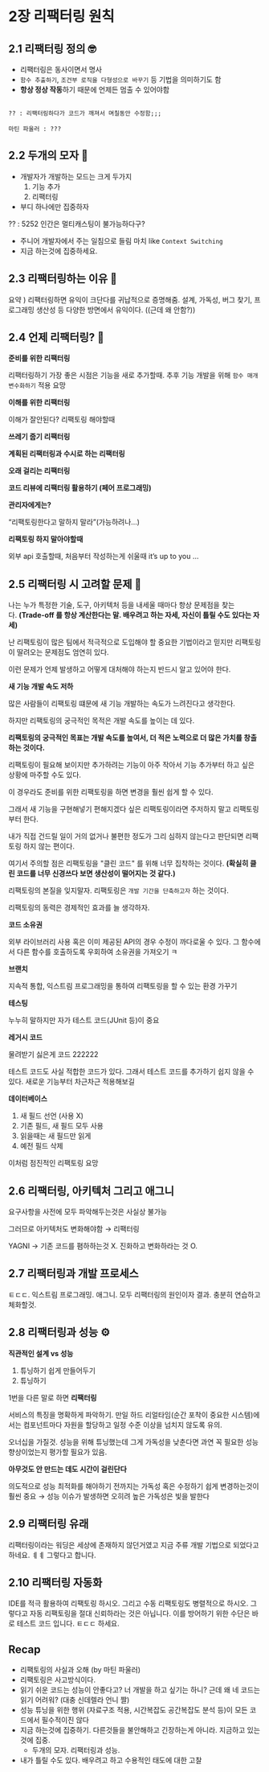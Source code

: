 # 2장 리팩터링 원칙

## 2.1 리팩터링 정의 🤓

- 리팩터링은 동사이면서 명사
- `함수 추출하기`, `조건부 로직을 다형성으로 바꾸기` 등 기법을 의미하기도 함
- **항상 정상 작동**하기 때문에 언제든 멈출 수 있어야함

```text

?? : 리팩터링하다가 코드가 깨져서 며칠동안 수정함;;;

마틴 파울러 : ???

```

## 2.2 두개의 모자 🎩

- 개발자가 개발하는 모드는 크게 두가지
    1. 기능 추가
    2. 리팩터링
- 부디 하나에만 집중하자

?? : 5252 인간은 멀티캐스팅이 불가능하다구?

- 주니어 개발자에서 주는 일침으로 들림 마치 like `Context Switching`
- 지금 하는것에 집중하세요.

## 2.3 리팩터링하는 이유 🦷

요약 ) 리팩터링하면 유익이 크단다를 귀납적으로 증명해줌. 설계, 가독성, 버그 찾기, 프로그래밍 생산성 등 다양한 방면에서 유익이다. ((근데 왜 안함?))

## 2.4 언제 리팩터링? 🧐

**준비를 위한 리팩터링**

리팩터링하기 가장 좋은 시점은 기능을 새로 추가할때. 추후 기능 개발을 위해 `함수 매개변수화하기` 적용 요망

**이해를 위한 리팩터링**

이해가 잘안된다? 리팩토링 해야할때

**쓰레기 줍기 리팩터링**

**계획된 리팩터링과 수시로 하는 리팩터링**

**오래 걸리는 리팩터링**

**코드 리뷰에 리팩터링 활용하기 (페어 프로그래밍)**

**관리자에게는?**

“리팩토링한다고 말하지 말라”(가능하려나…)

**리팩토링 하지 말아야할때**

외부 api 호출할때, 처음부터 작성하는게 쉬울때 it’s up to you …

## 2.5 리팩터링 시 고려할 문제 👿

나는 누가 특정한 기술, 도구, 아키텍처 등을 내세울 때마다 항상 문제점을 찾는다. **(Trade-off 를 항상 계산한다는 말. 배우려고 하는 자세, 자신이 틀릴 수도 있다는 자세)**

난 리팩토링이 많은 팀에서 적극적으로 도입해야 할 중요한 기법이라고 믿지만 리팩토링이 딸려오는 문제점도 엄연히 있다.

이런 문제가 언제 발생하고 어떻게 대처해야 하는지 반드시 알고 있어야 한다.

**새 기능 개발 속도 저하**

많은 사람들이 리팩토링 떄문에 새 기능 개발하는 속도가 느려진다고 생각한다.

하지만 리팩토링의 궁극적인 목적은 개발 속도를 높이는 데 있다.

**리팩토링의 궁극적인 목표는 개발 속도를 높여서, 더 적은 노력으로 더 많은 가치를 창출하는 것이다.**

리팩토링이 필요해 보이지만 추가하려는 기능이 아주 작아서 기능 추가부터 하고 싶은 상황에 마주할 수도 있다.

이 경우라도 준비를 위한 리팩토링을 하면 변경을 훨씬 쉽게 할 수 있다.

그래서 새 기능을 구현해넣기 편해지겠다 싶은 리팩토링이라면 주저하지 말고 리팩토링부터 한다.

내가 직접 건드릴 일이 거의 없거나 불편한 정도가 그리 심하지 않는다고 판단되면 리팩토링 하지 않는 편이다.

여기서 주의할 점은 리팩토링을 "클린 코드" 를 위해 너무 집착하는 것이다. **(확실히 클린 코드를 너무 신경쓰다 보면 생산성이 떨어지는 것 같다.)**

리팩토링의 본질을 잊지말자. 리팩토링은 `개발 기간을 단축하고자` 하는 것이다.

리팩토링의 동력은 경제적인 효과를 늘 생각하자.

**코드 소유권**

외부 라이브러리 사용 혹은 이미 제공된 API의 경우 수정이 까다로울 수 있다. 그 함수에서 다른 함수를 호출하도록 우회하여 소유권을 가져오기 ㅋ

**브랜치**

지속적 통합, 익스트림 프로그래밍을 통하여 리팩토링을 할 수 있는 환경 가꾸기

**테스팅**

누누히 말하지만 자가 테스트 코드(JUnit 등)이 중요

**레거시 코드**

물려받기 싫은게 코드 222222

테스트 코드도 사실 적합한 코드가 있다. 그래서 테스트 코드를 추가하기 쉽지 않을 수 있다. 새로운 기능부터 차근차근 적용해보길

**데이터베이스**

1. 새 필드 선언 (사용 X)
2. 기존 필드, 새 필드 모두 사용
3. 읽을때는 새 필드만 읽게
4. 예전 필드 삭제

이처럼 점진적인 리팩토링 요망

## 2.6 리팩터링, 아키텍처 그리고 애그니

요구사항을 사전에 모두 파악해두는것은 사실상 불가능

그러므로 아키텍처도 변화해야함 → 리팩터링

YAGNI → 기존 코드를 폄하하는것 X. 진화하고 변화하라는 것 O.

## 2.7 리팩터링과 개발 프로세스

ㅌㄷㄷ. 익스트림 프로그래밍. 애그니. 모두 리팩터링의 원인이자 결과. 충분히 연습하고 체화할것.

## 2.8 리팩터링과 성능 **⚙️**

**직관적인 설계 vs 성능**

1. 튜닝하기 쉽게 만들어두기
2. 튜닝하기

1번을 다른 말로 하면 **리팩터링**

서비스의 특징을 명확하게 파악하기. 만일 하드 리얼타임(순간 포착이 중요한 시스템)에서는 컴포넌트마다 자원을 할당하고 일정 수준 이상을 넘치지 않도록 유의.

오너십을 가질것. 성능을 위해 튜닝했는데 그게 가독성을 낮춘다면 과연 꼭 필요한 성능 향상이었는지 평가할 필요가 있음.

**아무것도 안 만드는 데도 시간이 걸린단다**

의도적으로 성능 최적화를 해야하기 전까지는 가독성 혹은 수정하기 쉽게 변경하는것이 훨씬 중요 → 성능 이슈가 발생하면 오히려 높은 가독성은 빛을 발한다

## 2.9 리팩터링 유래

리팩터링이라는 워딩은 세상에 존재하지 않던거였고 지금 주류 개발 기법으로 되었다고 하네요. ㅖㅖ 그렇다고 합니다.

## 2.10 리팩터링 자동화

IDE를 적극 활용하여 리팩토링 하시오. 그리고 수동 리팩토링도 병렬적으로 하시오. 그렇다고 자동 리팩토링을 절대 신뢰하라는 것은 아닙니다. 이를 방어하기 위한 수단은 바로 테스트 코드 입니다. ㅌㄷㄷ 하세요.

## Recap

- 리팩토링의 사실과 오해 (by 마틴 파울러)
- 리팩토링은 사고방식이다.
- 읽기 쉬운 코드는 성능이 안좋다고? 너 개발을 하고 싶기는 하니? 근데 왜 네 코드는 읽기 어려워? (대충 신데렐라 언니 짤)    
- 성능 튜닝을 위한 행위 (자료구조 적용, 시간복잡도 공간복잡도 분석 등)이 모든 코드에서 필수적이진 않다
- 지금 하는것에 집중하기. 다른것들을 불안해하고 긴장하는게 아니라. 지금하고 있는것에 집중.
    - 두개의 모자. 리팩터링과 성능.
- 내가 틀릴 수도 있다. 배우려고 하고 수용적인 태도에 대한 고찰
